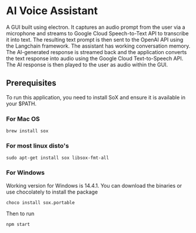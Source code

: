 # AI Voice Assistant

A GUI built using electron. It captures an audio prompt from the user via a microphone and streams to Google Cloud Speech-to-Text API to transcribe it into text. The resulting text prompt is then sent to the OpenAI API using the Langchain framework. The assistant has working conversation memory. The AI-generated response is streamed back and the application converts the text response into audio using the Google Cloud Text-to-Speech API. The AI response is then played to the user as audio within the GUI.

## Prerequisites

To run this application, you need to install SoX and ensure it is available in your $PATH.

### For Mac OS

```
brew install sox
```
### For most linux disto's
```
sudo apt-get install sox libsox-fmt-all
```
### For Windows
Working version for Windows is 14.4.1. You can download the binaries or use chocolately to install the package
```
choco install sox.portable
```

Then to run
```
npm start
```
